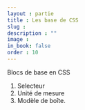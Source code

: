 ```yaml
---
layout : partie
title : Les base de CSS
slug : 
description : ""
image : 
in_book: false
order : 10
---
```


Blocs de base en CSS

1. Selecteur
2. Unité de mesure
3. Modèle de boîte.